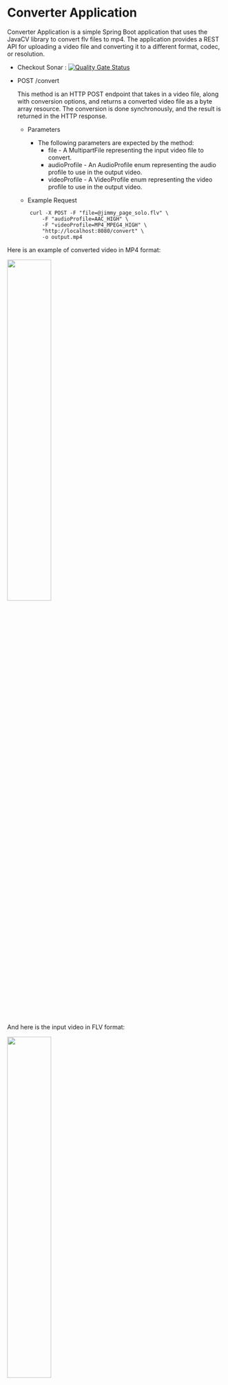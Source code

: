 # Converter Application

Converter Application is a simple Spring Boot application that uses the JavaCV library to convert flv files to mp4. The application provides a REST API for uploading a video file and converting it to a different format, codec, or resolution.

* Checkout Sonar : [![Quality Gate Status](https://sonarcloud.io/api/project_badges/measure?project=ekingunoncu_video_converter_flv_to_mp4&metric=alert_status)](https://sonarcloud.io/summary/overall?id=ekingunoncu_video_converter_flv_to_mp4)
 
* POST /convert
  
  This method is an HTTP POST endpoint that takes in a video file, along with conversion options, and returns a converted video file as a byte array resource. The conversion is done synchronously, and the result is returned in the HTTP response.
  
    - Parameters
        - The following parameters are expected by the method:
          - file - A MultipartFile representing the input video file to convert.
          - audioProfile - An AudioProfile enum representing the audio profile to use in the output video.
          - videoProfile - A VideoProfile enum representing the video profile to use in the output video.
  
    - Example Request
    ```
        curl -X POST -F "file=@jimmy_page_solo.flv" \
            -F "audioProfile=AAC_HIGH" \
            -F "videoProfile=MP4_MPEG4_HIGH" \
            "http://localhost:8080/convert" \
            -o output.mp4
    ```

Here is an example of converted video in MP4 format:

<a href="https://video-converter-flv-to-mp4.s3.eu-west-1.amazonaws.com/output.mp4">
    <img src="https://video-converter-flv-to-mp4.s3.eu-west-1.amazonaws.com/thumbnail.png" width="45%" />
</a>


And here is the input video in FLV format:

<a href="https://video-converter-flv-to-mp4.s3.eu-west-1.amazonaws.com/jimmy_page_solo.flv">
    <img src="https://video-converter-flv-to-mp4.s3.eu-west-1.amazonaws.com/thumbnail.png" width="45%" />
</a>


* POST /convert/async
  
  This method is an HTTP POST endpoint that takes in a video file, along with conversion options, and starts the conversion process in a separate thread. The result of the conversion is not returned in the HTTP response, but a message is returned to the user indicating that the conversion process has started and the result link will be send through slack channel when process is done.
  
    - Parameters
        - The following parameters are expected by the method:
          - file - A MultipartFile representing the input video file to convert.
          - audioProfile - An AudioProfile enum representing the audio profile to use in the output video.
          - videoProfile - A VideoProfile enum representing the video profile to use in the output video.
  
    - Example Request
    ```
        curl -X POST -F "file=@jimmy_page_solo.flv" \
            -F "audioProfile=AAC_HIGH" \
            -F "videoProfile=MP4_MPEG4_HIGH" \
            "http://localhost:8080/convert/async" 
    ```

- On video processing done it will send the storage url to slack channel:

  <img src="https://video-converter-flv-to-mp4.s3.eu-west-1.amazonaws.com/slack_on_done.png" width="80%" />

# Whats next?

 * Auto-scaling
   * k8s
      * Containerize the Spring Boot API as a Docker image.
      * Push the Docker image to a container registry.
      * Create a Kubernetes deployment YAML file that defines the desired state of the deployment, including the Docker image, the number of replicas, and any necessary environment variables or configuration.
      * Use Helm to create a Helm chart for the deployment, which defines the values for the Kubernetes deployment and other resources.
      * Deploy the Helm chart to the Kubernetes cluster using the Helm CLI, which will create the deployment, replicas, and any other resources defined in the Helm chart.
      * Monitor the deployment and scale it up or down as needed, either manually or by using an autoscaler.
  * High Availability 
    * RabbitMQ 
      * Containerize the Spring app and RabbitMQ using Docker
      * Use Spring Cloud Stream to connect the app to the RabbitMQ broker
      * Consume messages for conversion (if any of the process fails message will stay in queue for another consumer to consume it to convert)
    * We can also use AWS SQS which is serverless equilevent of RabbitMQ
  * CI/CD Automation
  * Load testing
  * Lambda / SQS stack would be great fit